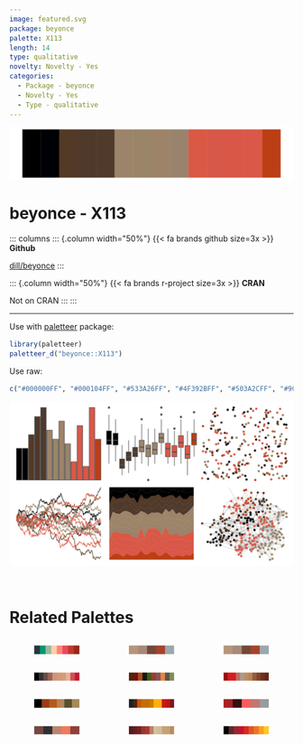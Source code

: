 ```yaml
---
image: featured.svg
package: beyonce
palette: X113
length: 14
type: qualitative
novelty: Novelty - Yes
categories:
  - Package - beyonce
  - Novelty - Yes
  - Type - qualitative
---
```


![](featured.svg)

# beyonce - X113 

::: columns
::: {.column width="50%"}
{{< fa brands github size=3x >}}
**Github**

[dill/beyonce](https://github.com/dill/beyonce)
:::

::: {.column width="50%"}
{{< fa brands r-project size=3x >}}
**CRAN**

Not on CRAN
:::
:::

<hr> 

Use with [paletteer](https://emilhvitfeldt.github.io/paletteer/) package:

```r
library(paletteer)
paletteer_d("beyonce::X113")
```

Use raw:

```r
c("#000000FF", "#000104FF", "#533A26FF", "#4F392BFF", "#503A2CFF", "#9C846AFF", "#9A8568FF", "#9D8368FF", "#99836CFF", "#DB5844FF", "#D75849FF", "#DA5647FF", "#DB5748FF", "#BC3E15FF")
``` 

![](examples.png) 

<br>

# Related Palettes

<div class="list" style="display: grid; grid-template-columns: auto auto auto;"> <figure class="figure">
<a href="../../awtools/a_palette/"> <img src="../../awtools/a_palette/featured.svg" style="width: 100%;" class="figure-img"></a>
</figure> <figure class="figure">
<a href="../../ButterflyColors/hamadryas_feronia/"> <img src="../../ButterflyColors/hamadryas_feronia/featured.svg" style="width: 100%;" class="figure-img"></a>
</figure> <figure class="figure">
<a href="../../ButterflyColors/hamadryas_feronia/"> <img src="../../ButterflyColors/hamadryas_feronia/featured.svg" style="width: 100%;" class="figure-img"></a>
</figure> <figure class="figure">
<a href="../../beyonce/X81/"> <img src="../../beyonce/X81/featured.svg" style="width: 100%;" class="figure-img"></a>
</figure> <figure class="figure">
<a href="../../ggprism/greenwash/"> <img src="../../ggprism/greenwash/featured.svg" style="width: 100%;" class="figure-img"></a>
</figure> <figure class="figure">
<a href="../../beyonce/X70/"> <img src="../../beyonce/X70/featured.svg" style="width: 100%;" class="figure-img"></a>
</figure> <figure class="figure">
<a href="../../beyonce/X102/"> <img src="../../beyonce/X102/featured.svg" style="width: 100%;" class="figure-img"></a>
</figure> <figure class="figure">
<a href="../../beyonce/X89/"> <img src="../../beyonce/X89/featured.svg" style="width: 100%;" class="figure-img"></a>
</figure> <figure class="figure">
<a href="../../tvthemes/Rutile/"> <img src="../../tvthemes/Rutile/featured.svg" style="width: 100%;" class="figure-img"></a>
</figure> <figure class="figure">
<a href="../../fishualize/Labrisomus_cricota/"> <img src="../../fishualize/Labrisomus_cricota/featured.svg" style="width: 100%;" class="figure-img"></a>
</figure> <figure class="figure">
<a href="../../beyonce/X69/"> <img src="../../beyonce/X69/featured.svg" style="width: 100%;" class="figure-img"></a>
</figure> <figure class="figure">
<a href="../../nbapalettes/jazz_city/"> <img src="../../nbapalettes/jazz_city/featured.svg" style="width: 100%;" class="figure-img"></a>
</figure> 
</div>
